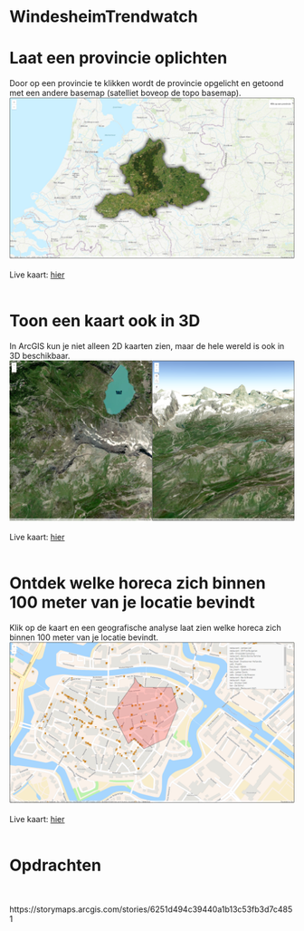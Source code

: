 # WindesheimTrendwatch

# Laat een provincie oplichten

Door op een provincie te klikken wordt de provincie opgelicht en getoond met een andere basemap (satelliet boveop de topo basemap).
![Provincie oplichten](images/highlight.png)
<br>
<br>
Live kaart:
[hier](https://esrinederland.github.io/WindesheimTrendwatch/highlight.html)
<br>
<br>

# Toon een kaart ook in 3D

In ArcGIS kun je niet alleen 2D kaarten zien, maar de hele wereld is ook in 3D beschikbaar.
![De wereld in 3D](images/elevation.png)
<br>
<br>
Live kaart:
[hier](https://esrinederland.github.io/WindesheimTrendwatch/elevation.html)
<br>
<br>

# Ontdek welke horeca zich binnen 100 meter van je locatie bevindt

Klik op de kaart en een geografische analyse laat zien welke horeca zich binnen 100 meter van je locatie bevindt.
![Rijtijd alanyse](images/drivetime.png)
<br>
<br>
Live kaart:
[hier](https://esrinederland.github.io/WindesheimTrendwatch/drivetime.html)
<br>
<br>

# Opdrachten

<br>
<br>
https://storymaps.arcgis.com/stories/6251d494c39440a1b13c53fb3d7c4851
